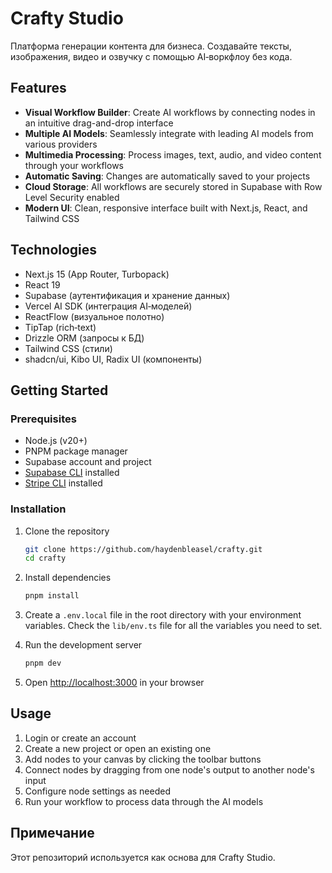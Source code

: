 # Crafty Studio

Платформа генерации контента для бизнеса. Создавайте тексты, изображения, видео и озвучку с помощью AI‑воркфлоу без кода.

## Features

- **Visual Workflow Builder**: Create AI workflows by connecting nodes in an intuitive drag-and-drop interface
- **Multiple AI Models**: Seamlessly integrate with leading AI models from various providers
- **Multimedia Processing**: Process images, text, audio, and video content through your workflows
- **Automatic Saving**: Changes are automatically saved to your projects
- **Cloud Storage**: All workflows are securely stored in Supabase with Row Level Security enabled
- **Modern UI**: Clean, responsive interface built with Next.js, React, and Tailwind CSS

## Technologies

- Next.js 15 (App Router, Turbopack)
- React 19
- Supabase (аутентификация и хранение данных)
- Vercel AI SDK (интеграция AI‑моделей)
- ReactFlow (визуальное полотно)
- TipTap (rich‑text)
- Drizzle ORM (запросы к БД)
- Tailwind CSS (стили)
- shadcn/ui, Kibo UI, Radix UI (компоненты)

## Getting Started

### Prerequisites

- Node.js (v20+)
- PNPM package manager
- Supabase account and project
- [Supabase CLI](https://supabase.com/docs/guides/local-development/cli/getting-started) installed
- [Stripe CLI](https://docs.stripe.com/stripe-cli) installed

### Installation

1. Clone the repository
   ```sh
   git clone https://github.com/haydenbleasel/crafty.git
   cd crafty
   ```

2. Install dependencies
   ```sh
   pnpm install
   ```

3. Create a `.env.local` file in the root directory with your environment variables. Check the `lib/env.ts` file for all the variables you need to set.

4. Run the development server
   ```sh
   pnpm dev
   ```

5. Open [http://localhost:3000](http://localhost:3000) in your browser

## Usage

1. Login or create an account
2. Create a new project or open an existing one
3. Add nodes to your canvas by clicking the toolbar buttons
4. Connect nodes by dragging from one node's output to another node's input
5. Configure node settings as needed
6. Run your workflow to process data through the AI models

## Примечание

Этот репозиторий используется как основа для Crafty Studio.
